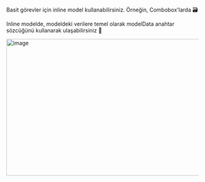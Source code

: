 Basit görevler için inline model kullanabilirsiniz. Örneğin, Combobox'larda 🗃️

Inline modelde, modeldeki verilere temel olarak modelData anahtar sözcüğünü kullanarak ulaşabilirsiniz 🔐
 
<img width="633" height="358" alt="image" src="https://github.com/user-attachments/assets/7ebb18fa-bed9-48bd-ab84-5f906c05b009" />
